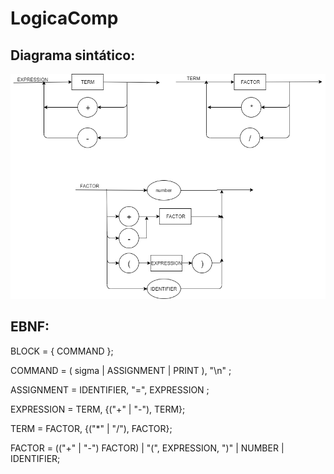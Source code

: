 # LogicaComp


## Diagrama sintático:

![Diagrama Sintatico](https://github.com/GiuPassarelli/LogicaComp/blob/master/diagrama-sintatico.png)

## EBNF:

BLOCK = { COMMAND };

COMMAND = ( sigma | ASSIGNMENT | PRINT ), "\n" ;

ASSIGNMENT = IDENTIFIER, "=", EXPRESSION ;

EXPRESSION = TERM, {("+" | "-"), TERM};

TERM = FACTOR, {("*" | "/"), FACTOR};

FACTOR = (("+" | "-") FACTOR) | "(", EXPRESSION, ")" | NUMBER | IDENTIFIER;

